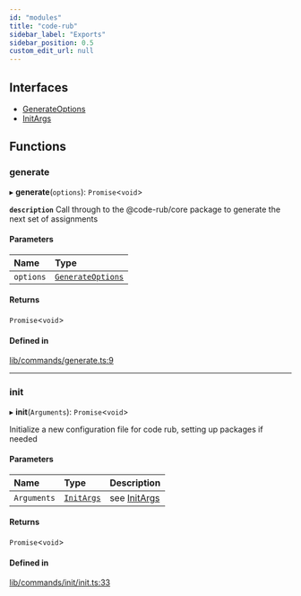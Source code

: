 ```yaml
---
id: "modules"
title: "code-rub"
sidebar_label: "Exports"
sidebar_position: 0.5
custom_edit_url: null
---
```


## Interfaces

- [GenerateOptions](interfaces/GenerateOptions)
- [InitArgs](interfaces/InitArgs)

## Functions

### generate

▸ **generate**(`options`): `Promise`<`void`\>

**`description`** Call through to the @code-rub/core package to generate the next set of assignments

#### Parameters

| Name | Type |
| :------ | :------ |
| `options` | [`GenerateOptions`](interfaces/GenerateOptions) |

#### Returns

`Promise`<`void`\>

#### Defined in

[lib/commands/generate.ts:9](https://github.com/agentender/code-rub/blob/944960b/packages/code-rub/src/lib/commands/generate.ts#L9)

___

### init

▸ **init**(`Arguments`): `Promise`<`void`\>

Initialize a new configuration file for code rub, setting up packages if needed

#### Parameters

| Name | Type | Description |
| :------ | :------ | :------ |
| `Arguments` | [`InitArgs`](interfaces/InitArgs) | see [InitArgs](interfaces/InitArgs) |

#### Returns

`Promise`<`void`\>

#### Defined in

[lib/commands/init/init.ts:33](https://github.com/agentender/code-rub/blob/944960b/packages/code-rub/src/lib/commands/init/init.ts#L33)
